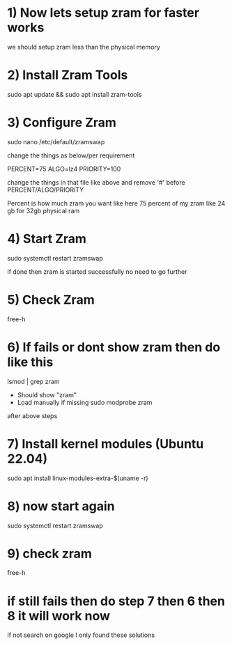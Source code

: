 # 1) Now lets setup zram for faster works
we should setup zram less than the physical memory 

# 2) Install Zram Tools
sudo apt update && sudo apt install zram-tools

# 3) Configure Zram
sudo nano /etc/default/zramswap

change the things as below/per requirement 

PERCENT=75
ALGO=lz4
PRIORITY=100

change the things in that file like above and remove '#' before PERCENT/ALGO/PRIORITY

Percent is how much zram you want like here 75 percent of my zram like 24 gb for 32gb physical ram

# 4) Start Zram
sudo systemctl restart zramswap

if done then zram is started successfully no need to go further 

# 5) Check Zram
free-h

# 6) If fails or dont show zram then do like this
lsmod | grep zram         
- Should show "zram"
- Load manually if missing
sudo modprobe zram

after above steps

# 7) Install kernel modules (Ubuntu 22.04)
sudo apt install linux-modules-extra-$(uname -r)

# 8) now start again
sudo systemctl restart zramswap

# 9) check zram
free-h

# if still fails then do step 7 then 6 then 8 it will work now 
if not search on google I only found these solutions

